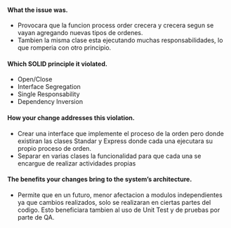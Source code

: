 #### What the issue was.

- Provocara que la funcion process order crecera y crecera segun se vayan agregando nuevas tipos de ordenes.
- Tambien la misma clase esta ejecutando muchas responsabilidades, lo que romperia con otro principio.

#### Which SOLID principle it violated.

- Open/Close
- Interface Segregation
- Single Responsability
- Dependency Inversion

#### How your change addresses this violation.

- Crear una interface que implemente el proceso de la orden pero donde existiran las clases Standar y Express donde cada una ejecutara su propio proceso de orden.
- Separar en varias clases la funcionalidad para que cada una se encargue de realizar actividades propias

#### The benefits your changes bring to the system’s architecture.

- Permite que en un futuro, menor afectacion a modulos independientes ya que cambios realizados, solo se realizaran en ciertas partes del codigo. Esto beneficiara tambien al uso de Unit Test y de pruebas por parte de QA.
